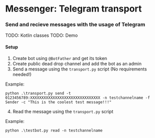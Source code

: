 # Messenger: Telegram transport

### Send and recieve messages with the usage of Telegram

TODO: Kotlin classes
TODO: Demo

#### Setup

1. Create bot using `@BotFather` and get its token
2. Create public dead drop channel and add the bot as an admin
3. Send a message using the `transport.py` script (No requirements needed!)

Example:
```
python .\transport.py send -t 0123456789:XXXXXXXXXXXXXXXXXXXXXXXXXXXXXXX -n testchannelname -f Sender -c "This is the coolest test message!!!"
```

4. Read the message using the `transport.py` script

Example:
```
python .\testbot.py read -n testchannelname
```
